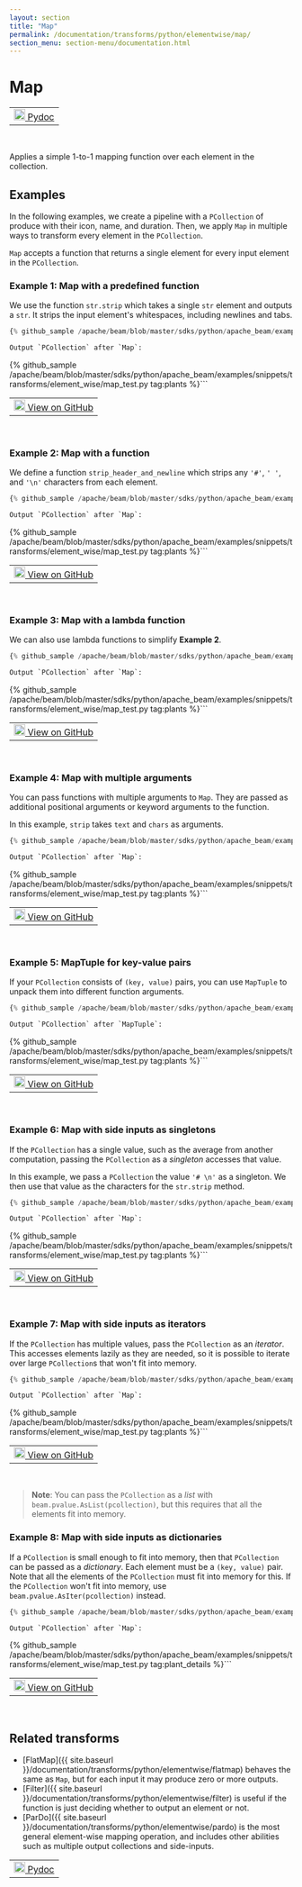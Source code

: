 ```yaml
---
layout: section
title: "Map"
permalink: /documentation/transforms/python/elementwise/map/
section_menu: section-menu/documentation.html
---
```

<!--
Licensed under the Apache License, Version 2.0 (the "License");
you may not use this file except in compliance with the License.
You may obtain a copy of the License at

http://www.apache.org/licenses/LICENSE-2.0

Unless required by applicable law or agreed to in writing, software
distributed under the License is distributed on an "AS IS" BASIS,
WITHOUT WARRANTIES OR CONDITIONS OF ANY KIND, either express or implied.
See the License for the specific language governing permissions and
limitations under the License.
-->

# Map

<script type="text/javascript">
localStorage.setItem('language', 'language-py')
</script>

<table>
  <td>
    <a class="button" target="_blank"
        href="https://beam.apache.org/releases/pydoc/current/apache_beam.transforms.core.html#apache_beam.transforms.core.Map">
      <img src="https://beam.apache.org/images/logos/sdks/python.png"
          width="20px" height="20px" alt="Pydoc" />
      Pydoc
    </a>
  </td>
</table>
<br>

Applies a simple 1-to-1 mapping function over each element in the collection.

## Examples

In the following examples, we create a pipeline with a `PCollection` of produce with their icon, name, and duration.
Then, we apply `Map` in multiple ways to transform every element in the `PCollection`.

`Map` accepts a function that returns a single element for every input element in the `PCollection`.

### Example 1: Map with a predefined function

We use the function `str.strip` which takes a single `str` element and outputs a `str`.
It strips the input element's whitespaces, including newlines and tabs.

```py
{% github_sample /apache/beam/blob/master/sdks/python/apache_beam/examples/snippets/transforms/element_wise/map.py tag:map_simple %}```

Output `PCollection` after `Map`:

```
{% github_sample /apache/beam/blob/master/sdks/python/apache_beam/examples/snippets/transforms/element_wise/map_test.py tag:plants %}```

<table>
  <td>
    <a class="button" target="_blank"
        href="https://github.com/apache/beam/blob/master/sdks/python/apache_beam/examples/snippets/transforms/element_wise/map.py">
      <img src="https://www.tensorflow.org/images/GitHub-Mark-32px.png"
        width="20px" height="20px" alt="View on GitHub" />
      View on GitHub
    </a>
  </td>
</table>
<br>

### Example 2: Map with a function

We define a function `strip_header_and_newline` which strips any `'#'`, `' '`, and `'\n'` characters from each element.

```py
{% github_sample /apache/beam/blob/master/sdks/python/apache_beam/examples/snippets/transforms/element_wise/map.py tag:map_function %}```

Output `PCollection` after `Map`:

```
{% github_sample /apache/beam/blob/master/sdks/python/apache_beam/examples/snippets/transforms/element_wise/map_test.py tag:plants %}```

<table>
  <td>
    <a class="button" target="_blank"
        href="https://github.com/apache/beam/blob/master/sdks/python/apache_beam/examples/snippets/transforms/element_wise/map.py">
      <img src="https://www.tensorflow.org/images/GitHub-Mark-32px.png"
        width="20px" height="20px" alt="View on GitHub" />
      View on GitHub
    </a>
  </td>
</table>
<br>

### Example 3: Map with a lambda function

We can also use lambda functions to simplify **Example 2**.

```py
{% github_sample /apache/beam/blob/master/sdks/python/apache_beam/examples/snippets/transforms/element_wise/map.py tag:map_lambda %}```

Output `PCollection` after `Map`:

```
{% github_sample /apache/beam/blob/master/sdks/python/apache_beam/examples/snippets/transforms/element_wise/map_test.py tag:plants %}```

<table>
  <td>
    <a class="button" target="_blank"
        href="https://github.com/apache/beam/blob/master/sdks/python/apache_beam/examples/snippets/transforms/element_wise/map.py">
      <img src="https://www.tensorflow.org/images/GitHub-Mark-32px.png"
        width="20px" height="20px" alt="View on GitHub" />
      View on GitHub
    </a>
  </td>
</table>
<br>

### Example 4: Map with multiple arguments

You can pass functions with multiple arguments to `Map`.
They are passed as additional positional arguments or keyword arguments to the function.

In this example, `strip` takes `text` and `chars` as arguments.

```py
{% github_sample /apache/beam/blob/master/sdks/python/apache_beam/examples/snippets/transforms/element_wise/map.py tag:map_multiple_arguments %}```

Output `PCollection` after `Map`:

```
{% github_sample /apache/beam/blob/master/sdks/python/apache_beam/examples/snippets/transforms/element_wise/map_test.py tag:plants %}```

<table>
  <td>
    <a class="button" target="_blank"
        href="https://github.com/apache/beam/blob/master/sdks/python/apache_beam/examples/snippets/transforms/element_wise/map.py">
      <img src="https://www.tensorflow.org/images/GitHub-Mark-32px.png"
        width="20px" height="20px" alt="View on GitHub" />
      View on GitHub
    </a>
  </td>
</table>
<br>

### Example 5: MapTuple for key-value pairs

If your `PCollection` consists of `(key, value)` pairs,
you can use `MapTuple` to unpack them into different function arguments.

```py
{% github_sample /apache/beam/blob/master/sdks/python/apache_beam/examples/snippets/transforms/element_wise/map.py tag:map_tuple %}```

Output `PCollection` after `MapTuple`:

```
{% github_sample /apache/beam/blob/master/sdks/python/apache_beam/examples/snippets/transforms/element_wise/map_test.py tag:plants %}```

<table>
  <td>
    <a class="button" target="_blank"
        href="https://github.com/apache/beam/blob/master/sdks/python/apache_beam/examples/snippets/transforms/element_wise/map.py">
      <img src="https://www.tensorflow.org/images/GitHub-Mark-32px.png"
        width="20px" height="20px" alt="View on GitHub" />
      View on GitHub
    </a>
  </td>
</table>
<br>

### Example 6: Map with side inputs as singletons

If the `PCollection` has a single value, such as the average from another computation,
passing the `PCollection` as a *singleton* accesses that value.

In this example, we pass a `PCollection` the value `'# \n'` as a singleton.
We then use that value as the characters for the `str.strip` method.

```py
{% github_sample /apache/beam/blob/master/sdks/python/apache_beam/examples/snippets/transforms/element_wise/map.py tag:map_side_inputs_singleton %}```

Output `PCollection` after `Map`:

```
{% github_sample /apache/beam/blob/master/sdks/python/apache_beam/examples/snippets/transforms/element_wise/map_test.py tag:plants %}```

<table>
  <td>
    <a class="button" target="_blank"
        href="https://github.com/apache/beam/blob/master/sdks/python/apache_beam/examples/snippets/transforms/element_wise/map.py">
      <img src="https://www.tensorflow.org/images/GitHub-Mark-32px.png"
        width="20px" height="20px" alt="View on GitHub" />
      View on GitHub
    </a>
  </td>
</table>
<br>

### Example 7: Map with side inputs as iterators

If the `PCollection` has multiple values, pass the `PCollection` as an *iterator*.
This accesses elements lazily as they are needed,
so it is possible to iterate over large `PCollection`s that won't fit into memory.

```py
{% github_sample /apache/beam/blob/master/sdks/python/apache_beam/examples/snippets/transforms/element_wise/map.py tag:map_side_inputs_iter %}```

Output `PCollection` after `Map`:

```
{% github_sample /apache/beam/blob/master/sdks/python/apache_beam/examples/snippets/transforms/element_wise/map_test.py tag:plants %}```

<table>
  <td>
    <a class="button" target="_blank"
        href="https://github.com/apache/beam/blob/master/sdks/python/apache_beam/examples/snippets/transforms/element_wise/map.py">
      <img src="https://www.tensorflow.org/images/GitHub-Mark-32px.png"
        width="20px" height="20px" alt="View on GitHub" />
      View on GitHub
    </a>
  </td>
</table>
<br>

> **Note**: You can pass the `PCollection` as a *list* with `beam.pvalue.AsList(pcollection)`,
> but this requires that all the elements fit into memory.

### Example 8: Map with side inputs as dictionaries

If a `PCollection` is small enough to fit into memory, then that `PCollection` can be passed as a *dictionary*.
Each element must be a `(key, value)` pair.
Note that all the elements of the `PCollection` must fit into memory for this.
If the `PCollection` won't fit into memory, use `beam.pvalue.AsIter(pcollection)` instead.

```py
{% github_sample /apache/beam/blob/master/sdks/python/apache_beam/examples/snippets/transforms/element_wise/map.py tag:map_side_inputs_dict %}```

Output `PCollection` after `Map`:

```
{% github_sample /apache/beam/blob/master/sdks/python/apache_beam/examples/snippets/transforms/element_wise/map_test.py tag:plant_details %}```

<table>
  <td>
    <a class="button" target="_blank"
        href="https://github.com/apache/beam/blob/master/sdks/python/apache_beam/examples/snippets/transforms/element_wise/map.py">
      <img src="https://www.tensorflow.org/images/GitHub-Mark-32px.png"
        width="20px" height="20px" alt="View on GitHub" />
      View on GitHub
    </a>
  </td>
</table>
<br>

## Related transforms

* [FlatMap]({{ site.baseurl }}/documentation/transforms/python/elementwise/flatmap) behaves the same as `Map`, but for
  each input it may produce zero or more outputs.
* [Filter]({{ site.baseurl }}/documentation/transforms/python/elementwise/filter) is useful if the function is just
  deciding whether to output an element or not.
* [ParDo]({{ site.baseurl }}/documentation/transforms/python/elementwise/pardo) is the most general element-wise mapping
  operation, and includes other abilities such as multiple output collections and side-inputs.

<table>
  <td>
    <a class="button" target="_blank"
        href="https://beam.apache.org/releases/pydoc/current/apache_beam.transforms.core.html#apache_beam.transforms.core.Map">
      <img src="https://beam.apache.org/images/logos/sdks/python.png"
          width="20px" height="20px" alt="Pydoc" />
      Pydoc
    </a>
  </td>
</table>
<br>
